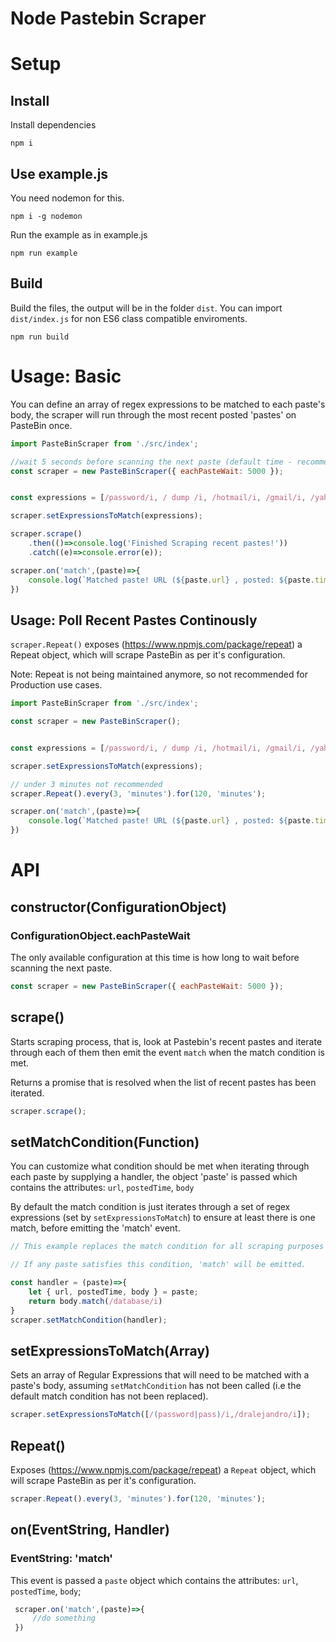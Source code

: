 # Node Pastebin Scraper

# Setup

## Install 
Install dependencies

```npm i```

## Use example.js

You need nodemon for this.

```npm i -g nodemon```

Run the example as in example.js

```npm run example```

## Build

Build the files, the output will be in the folder `dist`. You can import `dist/index.js` for non ES6 class compatible enviroments.

```npm run build```


# Usage: Basic 

You can define an array of regex expressions to be matched to each paste's body, the scraper will run through the most recent posted 'pastes' on PasteBin once.

```javascript
import PasteBinScraper from './src/index';

//wait 5 seconds before scanning the next paste (default time - recommended).
const scraper = new PasteBinScraper({ eachPasteWait: 5000 });


const expressions = [/password/i, / dump /i, /hotmail/i, /gmail/i, /yahoo/i, /hack/i, /leak/i, /db_pass/i, /db_password/i, /href/i, /class/i];

scraper.setExpressionsToMatch(expressions);

scraper.scrape()
    .then(()=>console.log('Finished Scraping recent pastes!'))
    .catch((e)=>console.error(e));

scraper.on('match',(paste)=>{
    console.log(`Matched paste! URL (${paste.url} , posted: ${paste.timePosted}`)
})
```

## Usage: Poll Recent Pastes Continously

`scraper.Repeat()` exposes (https://www.npmjs.com/package/repeat) a Repeat object, which will scrape PasteBin as per it's configuration.

Note: Repeat is not being maintained anymore, so not recommended for Production use cases.

```javascript
import PasteBinScraper from './src/index';

const scraper = new PasteBinScraper();


const expressions = [/password/i, / dump /i, /hotmail/i, /gmail/i, /yahoo/i, /hack/i, /leak/i, /db_pass/i, /db_password/i, /href/i, /class/i];

scraper.setExpressionsToMatch(expressions);

// under 3 minutes not recommended
scraper.Repeat().every(3, 'minutes').for(120, 'minutes');

scraper.on('match',(paste)=>{
    console.log(`Matched paste! URL (${paste.url} , posted: ${paste.timePosted}`)
})
```

# API

## constructor(ConfigurationObject)

### ConfigurationObject.eachPasteWait

The only available configuration at this time is how long to wait before scanning the next paste.

```javascript
const scraper = new PasteBinScraper({ eachPasteWait: 5000 });
```

## scrape()

Starts scraping process, that is, look at Pastebin's recent pastes and iterate through each of them then emit the event `match` when the match condition is met.

Returns a promise that is resolved when the list of recent pastes has been iterated.

```javascript
scraper.scrape();
```

## setMatchCondition(Function)

You can customize what condition should be met when iterating through each paste by supplying a handler, the object 'paste' is passed which contains the attributes: `url`, `postedTime`, `body`

By default the match condition is just iterates through a set of regex expressions (set by `setExpressionsToMatch`) to ensure at least there is one match, before emitting the 'match' event.

```javascript
// This example replaces the match condition for all scraping purposes

// If any paste satisfies this condition, 'match' will be emitted.

const handler = (paste)=>{
    let { url, postedTime, body } = paste;
    return body.match(/database/i)
}
scraper.setMatchCondition(handler);
```

## setExpressionsToMatch(Array)

Sets an array of Regular Expressions that will need to be matched with a paste's body, assuming `setMatchCondition` has not been called (i.e the default match condition has not been replaced).

```javascript
scraper.setExpressionsToMatch([/(password|pass)/i,/dralejandro/i]);
```

## Repeat()

Exposes (https://www.npmjs.com/package/repeat) a `Repeat` object, which will scrape PasteBin as per it's configuration.

```javascript
scraper.Repeat().every(3, 'minutes').for(120, 'minutes');
```

## on(EventString, Handler)

### EventString: 'match'

This event is passed a `paste` object which contains the attributes: `url`, `postedTime`, `body`;

```javascript
 scraper.on('match',(paste)=>{
     //do something
 })
```
